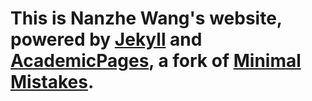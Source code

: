 # This is Nanzhe Wang's website, powered by [Jekyll](https://jekyllrb.com/) and [AcademicPages](https://github.com/academicpages/academicpages.github.io), a fork of [Minimal Mistakes](https://github.com/mmistakes/minimal-mistakes).

